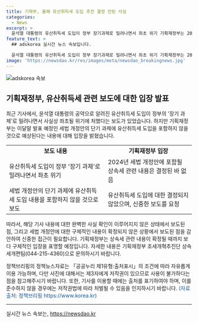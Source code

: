 ```yaml
---
title: 기재부, 올해 유산취득세 도입 추진 결정 안된 사실
categories:
  - News
excerpt: >
  윤석열 대통령의 유산취득세 도입이 정부 장기과제로 밀려나면서 좌초 위기 기획재정부는 2024년 세법 개정안에 상속세 내용이 결정되지 않았다고 밝혔다. 유산취득세 도입 여부에 대한 보도에 신중을 당부했다. (출처: 정책브리핑)
feature_text: >
  ## adskorea 실시간 뉴스 속보입니다.

  윤석열 대통령의 유산취득세 도입이 정부 장기과제로 밀려나면서 좌초 위기 기획재정부는 2024년 세법 개정안에 상속세 내용이 결정되지 않았다고 밝혔다. 유산취득세 도입 여부에 대한 보도에 신중을 당부했다. (출처: 정책브리핑)
image: 'https://newsdao.kr/res/images/meta/newsdao_breakingnews.jpg'
---
```


<p><img src="https://newsdao.kr/res/images/meta/newsdao_breakingnews.jpg" alt="adskorea 속보" /></p>

<h2 data-ke-size="size26">기획재정부, 유산취득세 관련 보도에 대한 입장 발표</h2>

<p data-ke-size="size16">최근 기사에서, 윤석열 대통령의 공약으로 알려진 유산취득세 도입이 정부의 '장기 과제'로 밀려나면서 사실상 좌초될 위기에 처했다는 보도가 있었습니다. 하지만 기획재정부는 이달말 발표 예정인 세법 개정안의 단기 과제에 유산취득세 도입을 포함하지 않을 것으로 예상된다는 내용에 대해 입장을 밝혔습니다.</p>

<table>
    <tr>
        <td style="text-align: center; height: 17px;"><b>보도 내용</b></td>
        <td style="text-align: center; height: 17px;"><b>기획재정부 입장</b></td>
    </tr>
    <tr>
        <td style="text-align: left; height: 17px;">유산취득세 도입이 정부 '장기 과제'로 밀려나면서 좌초 위기</td>
        <td style="text-align: left; height: 17px;">2024년 세법 개정안에 포함될 상속세 관련 내용은 결정된 바 없음</td>
    </tr>
    <tr>
        <td style="text-align: left; height: 17px;">세법 개정안의 단기 과제에 유산취득세 도입 내용을 포함하지 않을 것으로 보도</td>
        <td style="text-align: left; height: 17px;">유산취득세 도입에 대한 결정되지 않았으며, 신중한 보도를 요청</td>
    </tr>
</table>

<p data-ke-size="size16">따라서, 해당 기사 내용에 대한 완벽한 사실 확인이 이루어지지 않은 상태에서 보도된 점, 그리고 세법 개정안에 대한 구체적인 내용이 확정되지 않은 상황에서 보도된 점을 감안하여 신중한 접근이 필요합니다. 기획재정부는 상속세 관련 내용이 확정될 때까지 보다 구체적인 입장을 표명할 예정입니다. 자세한 내용은 기획재정부 조세개혁추진단 상속세개편팀(044-215-4360)으로 문의하시기 바랍니다.</p>

<p data-ke-size="size16">정책브리핑의 정책뉴스자료는 「공공누리 제1유형:출처표시」의 조건에 따라 자유롭게 이용 가능하며, 다만 사진에 대해서는 제3자에게 저작권이 있으므로 사용이 불가하다는 점을 참고해주시기 바랍니다. 또한, 기사를 이용할 때에는 출처를 표기하여야 하며, 이를 준수하지 않을 경우에는 저작권법에 따라 처벌될 수 있음을 인지하시기 바랍니다. <span style="color: #1a5490;">(자료출처: 정책브리핑 https://www.korea.kr)</span></p>

<p><hr></p>
실시간 뉴스 속보는, <a href="https://newsdao.kr" rel="dofollow">https://newsdao.kr</a>


